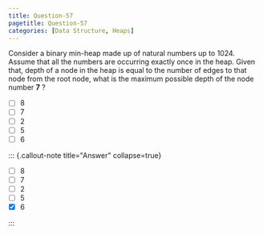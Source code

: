 ```yaml
---
title: Question-57
pagetitle: Question-57
categories: [Data Structure, Heaps]
---
```


Consider a binary min-heap made up of natural numbers up to 1024. Assume that all the numbers are occurring exactly once in the heap. Given that, depth of a node in the heap is equal to the number of edges to that node from the root node, what is the maximum possible depth of the node number **7** ? 

- [ ] $8$
- [ ] $7$
- [ ] $2$
- [ ] $5$
- [ ] $6$

::: {.callout-note title="Answer" collapse=true}

- [ ] $8$
- [ ] $7$
- [ ] $2$
- [ ] $5$
- [x] $6$

:::
